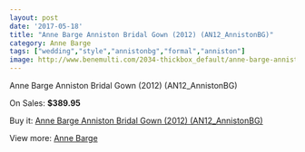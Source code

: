 ```yaml
---
layout: post
date: '2017-05-18'
title: "Anne Barge Anniston Bridal Gown (2012) (AN12_AnnistonBG)"
category: Anne Barge
tags: ["wedding","style","annistonbg","formal","anniston"]
image: http://www.benemulti.com/2034-thickbox_default/anne-barge-anniston-bridal-gown-2012-an12annistonbg.jpg
---
```

Anne Barge Anniston Bridal Gown (2012) (AN12_AnnistonBG)

On Sales: **$389.95**
<a href="https://www.benemulti.com/en/anne-barge/809-anne-barge-anniston-bridal-gown-2012-an12annistonbg.html"><amp-img layout="responsive" width="600" height="600" src="//www.benemulti.com/2034-thickbox_default/anne-barge-anniston-bridal-gown-2012-an12annistonbg.jpg" alt="Anne Barge Anniston Bridal Gown (2012) (AN12_AnnistonBG) 0" /></a>
<a href="https://www.benemulti.com/en/anne-barge/809-anne-barge-anniston-bridal-gown-2012-an12annistonbg.html"><amp-img layout="responsive" width="600" height="600" src="//www.benemulti.com/2035-thickbox_default/anne-barge-anniston-bridal-gown-2012-an12annistonbg.jpg" alt="Anne Barge Anniston Bridal Gown (2012) (AN12_AnnistonBG) 1" /></a>

Buy it: [Anne Barge Anniston Bridal Gown (2012) (AN12_AnnistonBG)](https://www.benemulti.com/en/anne-barge/809-anne-barge-anniston-bridal-gown-2012-an12annistonbg.html "Anne Barge Anniston Bridal Gown (2012) (AN12_AnnistonBG)")

View more: [Anne Barge](https://www.benemulti.com/en/12-anne-barge "Anne Barge")